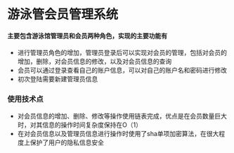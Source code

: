 # 游泳管会员管理系统

#### 主要包含游泳馆管理员和会员两种角色，实现的主要功能有

+ 进行管理员角色的增加，管理员登录后可以实现对会员的管理，包括对会员的增加，删除，对会员信息的修改，以及对会员信息的查询
+ 会员可以通过登录查看自己的账户信息，可以对自己的账户名和密码进行修改
+ 初次登陆需要新建管理员信息

### 使用技术点
+ 对会员信息的增加、删除、修改等操作使用链表完成，优点是在会员数量巨大时，对其信息的操作时间复杂度保持在O（1）
+ 在对会员信息以及管理员信息进行操作时使用了sha单项加密算法，在很大程度上保护了用户的隐私信息安全